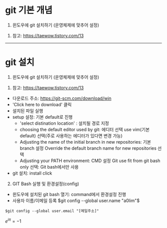 # git 기본 개념
1. 윈도우에 git 설치하기 (운영체제에 맞추어 설정)
1) 참고: https://taewow.tistory.com/13
----------------------------------
# git 설치

1. 윈도우에 git 설치하기 (운영체제에 맞추어 설정)
1) 참고: https://taewow.tistory.com/13
- 다운로드 주소: https://git-scm.com/download/win
- 'Click here to download' 클릭
- 설치된 파일 실행
- setup 설정: 기본 default로 진행
  * 'select distination location' : 설치될 경로 지정
  * choosing the default editor used by git: 에디터 선택
      use vim(기본 default) 선택(주로 사용하는 에디터가 있다면 변경 가능)
  * Adjusting the name of the initial branch in new repositories: 기본 branch 설정
      Override the default branch name for new repositories 선택
  * Adjusting your PATH environment: CMD 설정
      Git use fit from git bash only 선택: Git bash에서만 사용
- git 설치: install click

2. GIT Bash 실행 및 환경설정(config)
- 윈도우에 설치된 git bash 열기: command에서 환경설정 진행
- 사용자 이름/이메일 등록
$git config --global user.name "a0lim"$
```
$git config --global user.email "[메일주소]"
```
$e^{i \pi} = -1$
